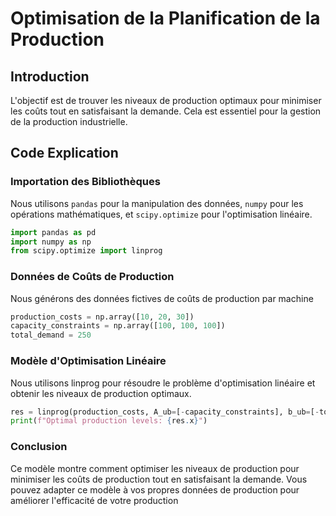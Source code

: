 # Optimisation de la Planification de la Production

## Introduction

L'objectif est de trouver les niveaux de production optimaux pour minimiser les coûts tout en satisfaisant la demande. Cela est essentiel pour la gestion de la production industrielle.

## Code Explication

### Importation des Bibliothèques

Nous utilisons `pandas` pour la manipulation des données, `numpy` pour les opérations mathématiques, et `scipy.optimize` pour l'optimisation linéaire.

```python
import pandas as pd
import numpy as np
from scipy.optimize import linprog
```
### Données de Coûts de Production
Nous générons des données fictives de coûts de production par machine
```python
production_costs = np.array([10, 20, 30])
capacity_constraints = np.array([100, 100, 100])
total_demand = 250
```
### Modèle d'Optimisation Linéaire
Nous utilisons linprog pour résoudre le problème d'optimisation linéaire et obtenir les niveaux de production optimaux.
```python
res = linprog(production_costs, A_ub=[-capacity_constraints], b_ub=[-total_demand], bounds=[(0, None)] * len(production_costs))
print(f"Optimal production levels: {res.x}")
```
### Conclusion
Ce modèle montre comment optimiser les niveaux de production pour minimiser les coûts de production tout en satisfaisant la demande. Vous pouvez adapter ce modèle à vos propres données de production pour améliorer l'efficacité de votre production
